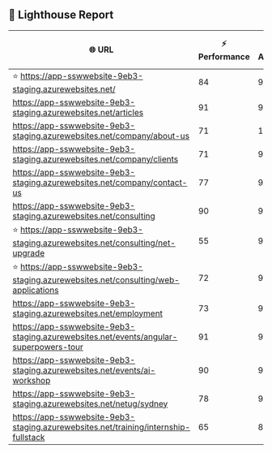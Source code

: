## 🚀 Lighthouse Report

| 🌐 URL | ⚡ Performance | ♿ Accessibility | ✅ Best Practices | 🔍 SEO | 📦 Bundle Size | 🗑️ Unused Bundle |
| --- | ----------- | ------------- | -------------- | --- | ---------------- | ---------------- |
| ⭐ https://app-sswwebsite-9eb3-staging.azurewebsites.net/ | 84 | 91 | 74 | 69 | 7.34 MB | 4.54 MB |
| https://app-sswwebsite-9eb3-staging.azurewebsites.net/articles | 91 | 96 | 74 | 57 | 4.09 MB | 1.93 MB |
| https://app-sswwebsite-9eb3-staging.azurewebsites.net/company/about-us | 71 | 100 | 74 | 69 | 3.99 MB | 1.89 MB |
| https://app-sswwebsite-9eb3-staging.azurewebsites.net/company/clients | 71 | 94 | 74 | 69 | 4.35 MB | 2.11 MB |
| https://app-sswwebsite-9eb3-staging.azurewebsites.net/company/contact-us | 77 | 90 | 74 | 61 | 7.59 MB | 4.73 MB |
| https://app-sswwebsite-9eb3-staging.azurewebsites.net/consulting | 90 | 90 | 70 | 69 | 7.59 MB | 4.71 MB |
| ⭐ https://app-sswwebsite-9eb3-staging.azurewebsites.net/consulting/net-upgrade | 55 | 95 | 56 | 61 | 7.59 MB | 4.71 MB |
| ⭐ https://app-sswwebsite-9eb3-staging.azurewebsites.net/consulting/web-applications | 72 | 98 | 74 | 61 | 4.26 MB | 2.04 MB |
| https://app-sswwebsite-9eb3-staging.azurewebsites.net/employment | 73 | 94 | 74 | 66 | 4.24 MB | 1.90 MB |
| https://app-sswwebsite-9eb3-staging.azurewebsites.net/events/angular-superpowers-tour | 91 | 96 | 70 | 69 | 7.34 MB | 4.54 MB |
| https://app-sswwebsite-9eb3-staging.azurewebsites.net/events/ai-workshop | 90 | 90 | 70 | 61 | 7.34 MB | 4.54 MB |
| https://app-sswwebsite-9eb3-staging.azurewebsites.net/netug/sydney | 78 | 92 | 74 | 61 | 4.46 MB | 2.16 MB |
| https://app-sswwebsite-9eb3-staging.azurewebsites.net/training/internship-fullstack | 65 | 87 | 74 | 69 | 3.98 MB | 1.86 MB |